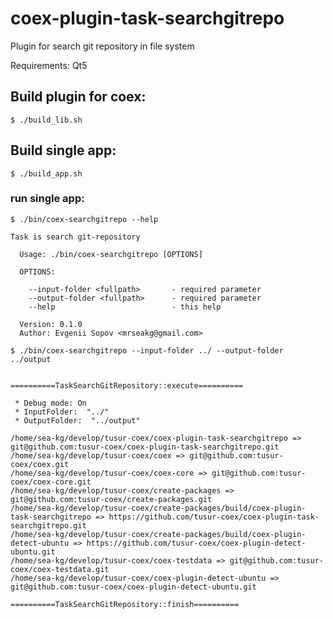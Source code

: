# coex-plugin-task-searchgitrepo
Plugin for search git repository in file system

Requirements: Qt5

## Build plugin for coex:
	
	$ ./build_lib.sh

## Build single app:

	$ ./build_app.sh
	
### run single app:

	$ ./bin/coex-searchgitrepo --help

	Task is search git-repository

	  Usage: ./bin/coex-searchgitrepo [OPTIONS] 

	  OPTIONS:

		--input-folder <fullpath>       - required parameter
		--output-folder <fullpath>      - required parameter
		--help                          - this help

	  Version: 0.1.0
	  Author: Evgenii Sopov <mrseakg@gmail.com>

	$ ./bin/coex-searchgitrepo --input-folder ../ --output-folder ../output


	==========TaskSearchGitRepository::execute==========

	 * Debug mode: On
	 * InputFolder:  "../"
	 * OutputFolder:  "../output" 

	/home/sea-kg/develop/tusur-coex/coex-plugin-task-searchgitrepo => git@github.com:tusur-coex/coex-plugin-task-searchgitrepo.git
	/home/sea-kg/develop/tusur-coex/coex => git@github.com:tusur-coex/coex.git
	/home/sea-kg/develop/tusur-coex/coex-core => git@github.com:tusur-coex/coex-core.git
	/home/sea-kg/develop/tusur-coex/create-packages => git@github.com:tusur-coex/create-packages.git
	/home/sea-kg/develop/tusur-coex/create-packages/build/coex-plugin-task-searchgitrepo => https://github.com/tusur-coex/coex-plugin-task-searchgitrepo.git
	/home/sea-kg/develop/tusur-coex/create-packages/build/coex-plugin-detect-ubuntu => https://github.com/tusur-coex/coex-plugin-detect-ubuntu.git
	/home/sea-kg/develop/tusur-coex/coex-testdata => git@github.com:tusur-coex/coex-testdata.git
	/home/sea-kg/develop/tusur-coex/coex-plugin-detect-ubuntu => git@github.com:tusur-coex/coex-plugin-detect-ubuntu.git

	==========TaskSearchGitRepository::finish==========
